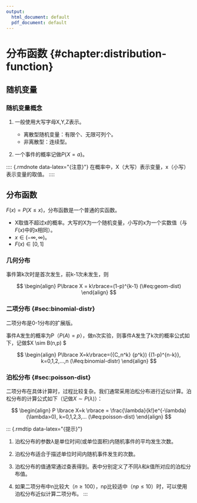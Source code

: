 ```yaml
---
output:
  html_document: default
  pdf_document: default
---
```


# 分布函数 {#chapter:distribution-function}



## 随机变量

### 随机变量概念

1. 一般使用大写字母X,Y,Z表示。

   - 离散型随机变量：有限个、无限可列个。
   - 非离散型：连续型。

2. 一个事件的概率记做$P\lbrace X=a\rbrace$。

:::: {.rmdnote data-latex="{注意}"}
在概率中，X（大写）表示变量，x（小写）表示变量的取值。
::::

## 分布函数

$F(x)=P(X\leq x)$，分布函数是一个普通的实函数。

   - X取值不超过x的概率。大写的X为一个随机变量，小写的x为一个实数值（与$F(x)$中的x相同）。
   - $x\in(-\infty,\infty)$。
   - $F(x)\in[0,1]$
   
### 几何分布

事件第k次时是首次发生，前k-1次未发生，则

$$
\begin{align}
   P\lbrace X = k\rbrace=(1-p)^{k-1}
   (\#eq:geom-dist)
\end{align}
$$

### 二项分布 {#sec:binomial-distr}

二项分布是0-1分布的扩展版。

事件A发生的概率为P（$P(A)=p$），做n次实验，则事件A发生了k次的概率公式如下，记做$X \sim B(n,p) $

$$
\begin{align}
   P\lbrace X=k\rbrace=({C_n^k} {p^k}) {(1-p)^{n-k}}, k=0,1,2,...,n
   (\#eq:binomial-distr)
\end{align}
$$
### 泊松分布 {#sec:poisson-dist}

二项分布在具体计算时，过程比较复杂。我们通常采用泊松分布进行近似计算。泊松分布的计算公式如下（记做$X \sim P(\lambda)$）：

$$
\begin{align}
   P \lbrace X=k \rbrace = \frac{\lambda}{k!}e^{-\lambda}(\lambda>0), k=0,1,2,3,...
   (\#eq:poisson-dist)
\end{align}
$$

::: {.rmdtip data-latex="{提示}"}
1. 泊松分布的参数$\lambda$是单位时间(或单位面积)内随机事件的平均发生次数。

2. 泊松分布适合于描述单位时间内随机事件发生的次数。

3. 泊松分布的值通常通过查表得到。表中分别定义了不同$\lambda$和$k$值所对应的泊松分布值。

4. 如果二项分布中n比较大（$n \geq 100$），np比较适中（$np\leq10$）时，可以使用泊松分布近似计算二项分布。
:::

